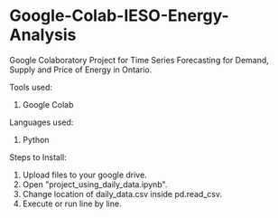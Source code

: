# Google-Colab-IESO-Energy-Analysis
Google Colaboratory Project for Time Series Forecasting for Demand, Supply and Price of Energy in Ontario.

Tools used:
1. Google Colab

Languages used:
1. Python

Steps to Install:
1. Upload files to your google drive.
2. Open "project_using_daily_data.ipynb".
3. Change location of daily_data.csv inside pd.read_csv.
4. Execute or run line by line.
